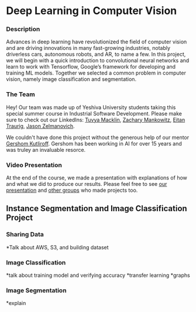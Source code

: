 # Deep Learning in Computer Vision
### Description
Advances in deep learning have revolutionized the field of computer vision and are driving innovations in many fast-growing industries, notably driverless cars, autonomous robots, and AR, to name a few. In this project, we will begin with a quick introduction to convolutional neural networks and learn to work with Tensorflow, Google’s framework for developing and training ML models. Together we selected a common problem in computer vision, namely image classification and segmentation.

### The Team
Hey! Our team was made up of Yeshiva University students taking this special summer course in Industrial Software Development. Please make sure to check out our LinkedIns: [Tuvya Macklin](https://www.linkedin.com/in/tuvyamacklin/), [Zachary Mankowitz](https://www.linkedin.com/in/zachary-mankowitz-a4a11324a/), [Eitan Traurig](https://www.linkedin.com/in/eitan-traurig-3332b2261/), [Jason Zelmanovich](https://www.linkedin.com/in/jasonzel/).

We couldn't have done this project without the generous help of our mentor [Gershom Kutliroff](https://www.linkedin.com/in/gershom-kutliroff-9a89611/). Gershom has been working in AI for over 15 years and was truley an invaluable resorce.

### Video Presentation
At the end of the course, we made a presentation with explanations of how and what we did to produce our results. Please feel free to see [our presentation](https://www.youtube.com/watch?v=JzgG1tagBnc) and [other groups](https://sacknovi.github.io/summer-2023/projects/teams.html#AI-1) who made projects too.

## Instance Segmentation and Image Classification Project
### Sharing Data
*Talk about AWS, S3, and building dataset

### Image Classification
*talk about training model and verifying accuracy
*transfer learning
*graphs

### Image Segmentation
*explain
